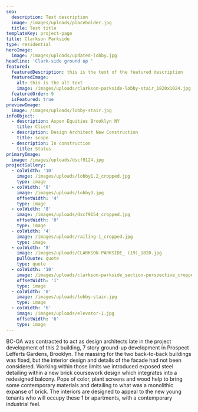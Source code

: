 ```yaml
---
seo:
  description: Test description
  image: /images/uploads/placeholder.jpg
  title: Test title
templateKey: project-page
title: Clarkson Parkside
type: residential
heroImage:
  image: /images/uploads/updated-lobby.jpg
headline: 'Clark-side ground up '
featured:
  featuredDescription: this is the text of the featured description
  featuredImage:
    alt: this is the alt text
    image: /images/uploads/clarkson-parkside-lobby-stair_1820x1024.jpg
  featuredOrder: 9
  isFeatured: true
previewImage:
  image: /images/uploads/lobby-stair.jpg
infoObject:
  - description: Aspen Equities Brooklyn NY
    title: Client
  - description: Design Architect New Construction
    title: scope
  - description: In construction
    title: Status
primaryImage:
  image: /images/uploads/dscf9124.jpg
projectGallery:
  - colWidth: '10'
    image: /images/uploads/lobby1.2_cropped.jpg
    type: image
  - colWidth: '8'
    image: /images/uploads/lobby3.jpg
    offsetWidth: '4'
    type: image
  - colWidth: '8'
    image: /images/uploads/dscf9154_cropped.jpg
    offsetWidth: '0'
    type: image
  - colWidth: '4'
    image: /images/uploads/railing-1_cropped.jpg
    type: image
  - colWidth: '8'
    image: /images/uploads/CLARKSON PARKSIDE_ (19)_1820.jpg
    pullQuote: quote
    type: quote
  - colWidth: '10'
    image: /images/uploads/clarkson-parkside_section-perspective_cropped.jpg
    offsetWidth: '1'
    type: image
  - colWidth: '8'
    image: /images/uploads/lobby-stair.jpg
    type: image
  - colWidth: '6'
    image: /images/uploads/elevator-1.jpg
    offsetWidth: '6'
    type: image
---
```

BC-OA was contracted to act as design architects late in the project development of this 2 building, 7 story ground-up development in Prospect Lefferts Gardens, Brooklyn. The massing for the two back-to-back buildings was fixed, but the interior design and details of the facade had not been considered. Working within those limits we introduced exposed steel detailing within a new brick coursework design which integrates into a redesigned balcony. Pops of color, plant screens and wood help to bring some contemporary materials and detailing to what was a monolithic expanse of brick. The interiors are designed to appeal to the new young tenants who will occupy these 1 br apartments, with a contemporary industrial feel.
